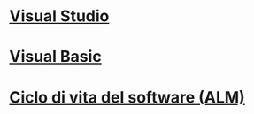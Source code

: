 # [Visual Studio](VS/TOC.md)
# [Visual Basic](VB/TOC.md)
# [Ciclo di vita del software (ALM)](ALM/TOC.md)


